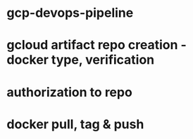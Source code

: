 # gcp-devops-pipeline
# gcloud artifact repo creation - docker type, verification
# authorization to repo
# docker pull, tag & push 

